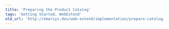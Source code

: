 ```yaml
---
title: 'Preparing the Product Catalog'
tags: 'Getting Started, WebExtend'
old_url: 'http://emarsys.dev/web-extend/implementation/prepare-catalog/'
---
```


